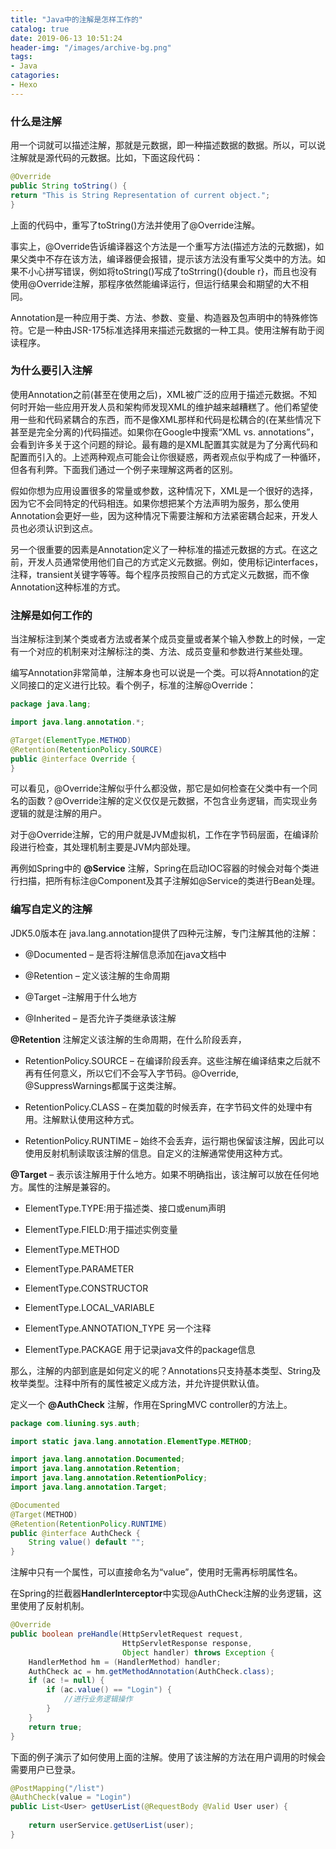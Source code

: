 ```yaml
---
title: "Java中的注解是怎样工作的"
catalog: true
date: 2019-06-13 10:51:24
header-img: "/images/archive-bg.png"
tags:
- Java
catagories:
- Hexo
---
```


### 什么是注解

用一个词就可以描述注解，那就是元数据，即一种描述数据的数据。所以，可以说注解就是源代码的元数据。比如，下面这段代码：

```java
@Override
public String toString() {
return "This is String Representation of current object.";
}
```

上面的代码中，重写了toString()方法并使用了@Override注解。

事实上，@Override告诉编译器这个方法是一个重写方法(描述方法的元数据)，如果父类中不存在该方法，编译器便会报错，提示该方法没有重写父类中的方法。如果不小心拼写错误，例如将toString()写成了toStrring(){double r}，而且也没有使用@Override注解，那程序依然能编译运行，但运行结果会和期望的大不相同。

Annotation是一种应用于类、方法、参数、变量、构造器及包声明中的特殊修饰符。它是一种由JSR-175标准选择用来描述元数据的一种工具。使用注解有助于阅读程序。

### 为什么要引入注解

使用Annotation之前(甚至在使用之后)，XML被广泛的应用于描述元数据。不知何时开始一些应用开发人员和架构师发现XML的维护越来越糟糕了。他们希望使用一些和代码紧耦合的东西，而不是像XML那样和代码是松耦合的(在某些情况下甚至是完全分离的)代码描述。如果你在Google中搜索“XML vs. annotations”，会看到许多关于这个问题的辩论。最有趣的是XML配置其实就是为了分离代码和配置而引入的。上述两种观点可能会让你很疑惑，两者观点似乎构成了一种循环，但各有利弊。下面我们通过一个例子来理解这两者的区别。

假如你想为应用设置很多的常量或参数，这种情况下，XML是一个很好的选择，因为它不会同特定的代码相连。如果你想把某个方法声明为服务，那么使用Annotation会更好一些，因为这种情况下需要注解和方法紧密耦合起来，开发人员也必须认识到这点。

另一个很重要的因素是Annotation定义了一种标准的描述元数据的方式。在这之前，开发人员通常使用他们自己的方式定义元数据。例如，使用标记interfaces，注释，transient关键字等等。每个程序员按照自己的方式定义元数据，而不像Annotation这种标准的方式。

### 注解是如何工作的

当注解标注到某个类或者方法或者某个成员变量或者某个输入参数上的时候，一定有一个对应的机制来对注解标注的类、方法、成员变量和参数进行某些处理。

编写Annotation非常简单，注解本身也可以说是一个类。可以将Annotation的定义同接口的定义进行比较。看个例子，标准的注解@Override：

```java
package java.lang;

import java.lang.annotation.*;

@Target(ElementType.METHOD)
@Retention(RetentionPolicy.SOURCE)
public @interface Override {
}
```

可以看见，@Override注解似乎什么都没做，那它是如何检查在父类中有一个同名的函数？@Override注解的定义仅仅是元数据，不包含业务逻辑，而实现业务逻辑的就是注解的用户。

对于@Override注解，它的用户就是JVM虚拟机，工作在字节码层面，在编译阶段进行检查，其处理机制主要是JVM内部处理。

再例如Spring中的 **@Service** 注解，Spring在启动IOC容器的时候会对每个类进行扫描，把所有标注@Component及其子注解如@Service的类进行Bean处理。

### 编写自定义的注解

JDK5.0版本在 java.lang.annotation提供了四种元注解，专门注解其他的注解：

- @Documented – 是否将注解信息添加在java文档中

- @Retention – 定义该注解的生命周期

- @Target –注解用于什么地方

- @Inherited – 是否允许子类继承该注解

**@Retention** 注解定义该注解的生命周期，在什么阶段丢弃，

- RetentionPolicy.SOURCE – 在编译阶段丢弃。这些注解在编译结束之后就不再有任何意义，所以它们不会写入字节码。@Override, @SuppressWarnings都属于这类注解。

- RetentionPolicy.CLASS – 在类加载的时候丢弃，在字节码文件的处理中有用。注解默认使用这种方式。

- RetentionPolicy.RUNTIME – 始终不会丢弃，运行期也保留该注解，因此可以使用反射机制读取该注解的信息。自定义的注解通常使用这种方式。

**@Target** – 表示该注解用于什么地方。如果不明确指出，该注解可以放在任何地方。属性的注解是兼容的。

- ElementType.TYPE:用于描述类、接口或enum声明

- ElementType.FIELD:用于描述实例变量

- ElementType.METHOD

- ElementType.PARAMETER

- ElementType.CONSTRUCTOR

- ElementType.LOCAL_VARIABLE

- ElementType.ANNOTATION_TYPE 另一个注释

- ElementType.PACKAGE 用于记录java文件的package信息

那么，注解的内部到底是如何定义的呢？Annotations只支持基本类型、String及枚举类型。注释中所有的属性被定义成方法，并允许提供默认值。

定义一个 **@AuthCheck** 注解，作用在SpringMVC controller的方法上。

```java
package com.liuning.sys.auth;

import static java.lang.annotation.ElementType.METHOD;

import java.lang.annotation.Documented;
import java.lang.annotation.Retention;
import java.lang.annotation.RetentionPolicy;
import java.lang.annotation.Target;

@Documented
@Target(METHOD)
@Retention(RetentionPolicy.RUNTIME)
public @interface AuthCheck {
	String value() default "";
}
```

注解中只有一个属性，可以直接命名为“value”，使用时无需再标明属性名。

在Spring的拦截器**HandlerInterceptor**中实现@AuthCheck注解的业务逻辑，这里使用了反射机制。

```java
@Override
public boolean preHandle(HttpServletRequest request, 
                         HttpServletResponse response, 
                         Object handler) throws Exception {
	HandlerMethod hm = (HandlerMethod) handler;
	AuthCheck ac = hm.getMethodAnnotation(AuthCheck.class);
	if (ac != null) {
		if (ac.value() == "Login") {
			//进行业务逻辑操作
		}
	}
	return true;
}
```

下面的例子演示了如何使用上面的注解。使用了该注解的方法在用户调用的时候会需要用户已登录。

```java
@PostMapping("/list")
@AuthCheck(value = "Login")
public List<User> getUserList(@RequestBody @Valid User user) {
    
    return userService.getUserList(user);
}
```



